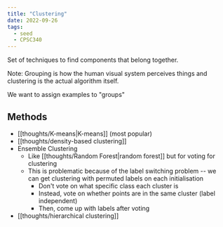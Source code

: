 ```yaml
---
title: "Clustering"
date: 2022-09-26
tags:
  - seed
  - CPSC340
---
```


Set of techniques to find components that belong together.

Note: Grouping is how the human visual system perceives things and clustering is the actual algorithm itself.

We want to assign examples to "groups"

## Methods

- [[thoughts/K-means|K-means]] (most popular)
- [[thoughts/density-based clustering]]
- Ensemble Clustering
  - Like [[thoughts/Random Forest|random forest]] but for voting for clustering
  - This is problematic because of the label switching problem -- we can get clustering with permuted labels on each initialisation
    - Don't vote on what specific class each cluster is
    - Instead, vote on whether points are in the same cluster (label independent)
    - Then, come up with labels after voting
- [[thoughts/hierarchical clustering]]
